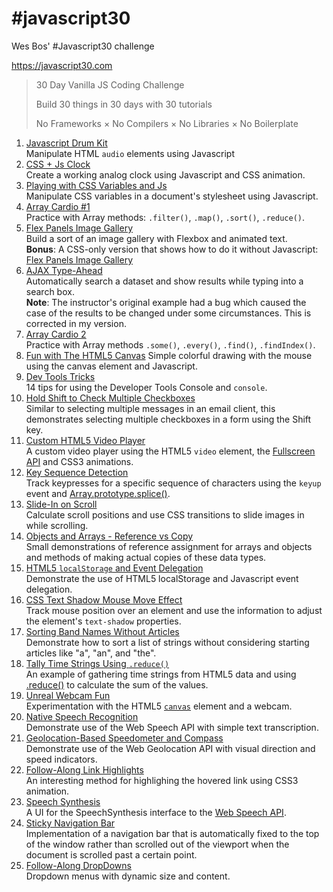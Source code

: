 # \#javascript30
Wes Bos' #Javascript30 challenge

https://javascript30.com

 > 30 Day Vanilla JS Coding Challenge
 >
 > Build 30 things in 30 days with 30 tutorials
 >
 > No Frameworks × No Compilers × No Libraries × No Boilerplate

1. [Javascript Drum Kit](01_JavascriptDrumKit/)  
Manipulate HTML `audio` elements using Javascript
2. [CSS + Js Clock](02_CSS+JsClock/)  
Create a working analog clock using Javascript and CSS animation.
3. [Playing with CSS Variables and Js](03_PlayingWithCSSVariablesAndJs/)  
Manipulate CSS variables in a document's stylesheet using Javascript.
4. [Array Cardio #1](04_ArrayCardio1/)  
Practice with Array methods: `.filter()`, `.map()`, `.sort()`, `.reduce()`.
5. [Flex Panels Image Gallery](05_FlexPanelsImageGallery/)  
Build a sort of an image gallery with Flexbox and animated text.  
**Bonus**: A CSS-only version that shows how to do it without Javascript: [Flex Panels Image Gallery](05_FlexPanelsImageGallery_CSS-only/)
6. [AJAX Type-Ahead](06_AJAXTypeAhead/)  
Automatically search a dataset and show results while typing into a search box.  
**Note**: The instructor's original example had a bug which caused the case of the results to be changed under some circumstances. This is corrected in my version.
7. [Array Cardio 2](07_ArrayCardio2/)  
Practice with Array methods `.some()`, `.every()`, `.find()`, `.findIndex()`.
8. [Fun with The HTML5 Canvas](08_FunWithTheHTML5Canvas/)
Simple colorful drawing with the mouse using the canvas element and Javascript.
9. [Dev Tools Tricks](09_DevToolsTricks/)  
14 tips for using the Developer Tools Console and `console`.
10. [Hold Shift to Check Multiple Checkboxes](10_HoldShiftToCheckMultipleCheckboxes)  
Similar to selecting multiple messages in an email client, this demonstrates selecting multiple checkboxes in a form using the Shift key.
11. [Custom HTML5 Video Player](11_CustomHTML5VideoPlayer/)  
A custom video player using the HTML5 `video` element, the [Fullscreen API](https://developer.mozilla.org/en-US/docs/Web/API/Fullscreen_API) and CSS3 animations.
12. [Key Sequence Detection](12_KeySequenceDetection/)  
Track keypresses for a specific sequence of characters using the `keyup` event and [Array.prototype.splice()](https://developer.mozilla.org/en-US/docs/Web/JavaScript/Reference/Global_Objects/Array/splice).
13. [Slide-In on Scroll](13_SlideInOnScroll/)  
Calculate scroll positions and use CSS transitions to slide images in while scrolling.
14. [Objects and Arrays - Reference vs Copy](14_ReferenceVsCopy/)  
Small demonstrations of reference assignment for arrays and objects and methods of making actual copies of these data types.
15. [HTML5 `localStorage` and Event Delegation](15_LocalStorageAndEventDelegation/)  
Demonstrate the use of HTML5 localStorage and Javascript event delegation.
16. [CSS Text Shadow Mouse Move Effect](16_CSSTextShadowMouseMoveEffect/)  
Track mouse position over an element and use the information to adjust the element's `text-shadow` properties.
17. [Sorting Band Names Without Articles](17_SortingBandNamesWithoutArticles/)  
Demonstrate how to sort a list of strings without considering starting articles like "a", "an", and "the".
18. [Tally Time Strings Using `.reduce()`](18_TallyStringTimesWithReduce/)  
An example of gathering time strings from HTML5 data and using [.reduce()](https://developer.mozilla.org/en-US/docs/Web/JavaScript/Reference/Global_Objects/Array/Reduce) to calculate the sum of the values.
19. [Unreal Webcam Fun](19_UnrealWebcamFun/)  
Experimentation with the HTML5 [`canvas`](https://developer.mozilla.org/en-US/docs/Web/HTML/Element/canvas) element and a webcam.
20. [Native Speech Recognition](20_NativeSpeechRecognition/)  
Demonstrate use of the Web Speech API with simple text transcription.
21. [Geolocation-Based Speedometer and Compass](21_GeolocationSpeedometerAndCompass/)  
Demonstrate use of the Web Geolocation API with visual direction and speed indicators.
22. [Follow-Along Link Highlights](22_FollowAlongLinks/)  
An interesting method for highlighing the hovered link using CSS3 animation.
23. [Speech Synthesis](23_SpeechSynthesis/)  
A UI for the SpeechSynthesis interface to the [Web Speech API](https://developer.mozilla.org/en-US/docs/Web/API/Web_Speech_API).
24. [Sticky Navigation Bar](24_StickyNav/)  
Implementation of a navigation bar that is automatically fixed to the top of the window rather than scrolled out of the viewport when the document is scrolled past a certain point.
26. [Follow-Along DropDowns](26_FollowAlongDropDown/)  
Dropdown menus with dynamic size and content.